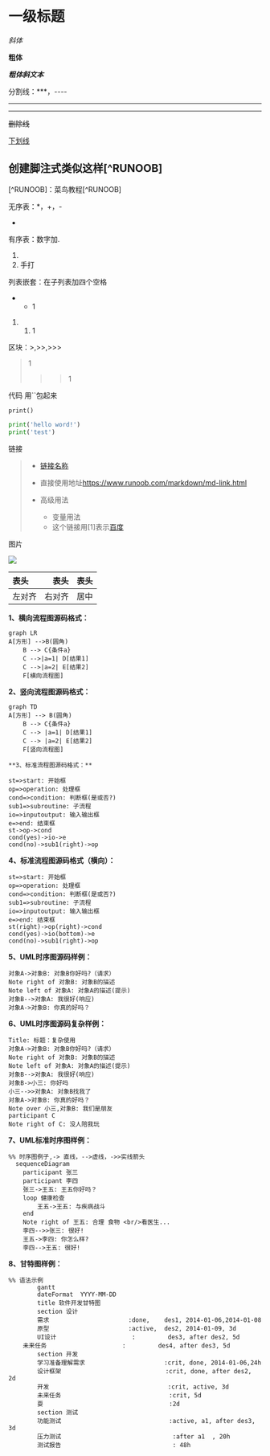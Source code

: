 # 一级标题

*斜体*

**粗体**

***粗体斜文本***

分割线：***，----

***

---

~~删除线~~

<u>下划线</u>

## 创建脚注式类似这样[^RUNOOB]

[^RUNOOB]：菜鸟教程[^RUNOOB]

无序表：*，+，-

* 

有序表：数字加.

1. 
2. 手打

列表嵌套：在子列表加四个空格

* 
  * 1

1. 
   1. 1

区块：>,>>,>>>

> 1
>
> > 
> >
> > > 1

代码 用``包起来

`print()`

```python
print('hello word!')
print('test')
```

链接

> - [链接名称](https://www.runoob.com/markdown/md-link.html)
>
> - 直接使用地址<https://www.runoob.com/markdown/md-link.html>
> - 高级用法
>   - 变量用法
>   - 这个链接用[1]表示[百度](https://baidu.com)

图片

![](D:\PyCharm\lilv.png)



| 表头   |  表头  |  表头  |
| :---- | ----: |:---:|
|   左对齐   |  右对齐    | 居中  |



**1、横向流程图源码格式：**

```mermaid
graph LR
A[方形] -->B(圆角)
    B --> C{条件a}
    C -->|a=1| D[结果1]
    C -->|a=2| E[结果2]
    F[横向流程图]
```

**2、竖向流程图源码格式：**

```mermaid
graph TD
A[方形] --> B(圆角)
    B --> C{条件a}
    C --> |a=1| D[结果1]
    C --> |a=2| E[结果2]
    F[竖向流程图]
```

 	**3、标准流程图源码格式：**

```flow
st=>start: 开始框
op=>operation: 处理框
cond=>condition: 判断框(是或否?)
sub1=>subroutine: 子流程
io=>inputoutput: 输入输出框
e=>end: 结束框
st->op->cond
cond(yes)->io->e
cond(no)->sub1(right)->op
```

**4、标准流程图源码格式（横向）：**

```flow
st=>start: 开始框
op=>operation: 处理框
cond=>condition: 判断框(是或否?)
sub1=>subroutine: 子流程
io=>inputoutput: 输入输出框
e=>end: 结束框
st(right)->op(right)->cond
cond(yes)->io(bottom)->e
cond(no)->sub1(right)->op
```

**5、UML时序图源码样例：**

```sequence
对象A->对象B: 对象B你好吗?（请求）
Note right of 对象B: 对象B的描述
Note left of 对象A: 对象A的描述(提示)
对象B-->对象A: 我很好(响应)
对象A->对象B: 你真的好吗？
```

**6、UML时序图源码复杂样例：**

```sequence
Title: 标题：复杂使用
对象A->对象B: 对象B你好吗?（请求）
Note right of 对象B: 对象B的描述
Note left of 对象A: 对象A的描述(提示)
对象B-->对象A: 我很好(响应)
对象B->小三: 你好吗
小三-->>对象A: 对象B找我了
对象A->对象B: 你真的好吗？
Note over 小三,对象B: 我们是朋友
participant C
Note right of C: 没人陪我玩
```

**7、UML标准时序图样例：**

```mermaid
%% 时序图例子,-> 直线，-->虚线，->>实线箭头
  sequenceDiagram
    participant 张三
    participant 李四
    张三->王五: 王五你好吗？
    loop 健康检查
        王五->王五: 与疾病战斗
    end
    Note right of 王五: 合理 食物 <br/>看医生...
    李四-->>张三: 很好!
    王五->李四: 你怎么样?
    李四-->王五: 很好!
```

**8、甘特图样例：**

```mermaid
%% 语法示例
        gantt
        dateFormat  YYYY-MM-DD
        title 软件开发甘特图
        section 设计
        需求                      :done,    des1, 2014-01-06,2014-01-08
        原型                      :active,  des2, 2014-01-09, 3d
        UI设计                     :         des3, after des2, 5d
    未来任务                     :         des4, after des3, 5d
        section 开发
        学习准备理解需求                      :crit, done, 2014-01-06,24h
        设计框架                             :crit, done, after des2, 2d
        开发                                 :crit, active, 3d
        未来任务                              :crit, 5d
        耍                                   :2d
        section 测试
        功能测试                              :active, a1, after des3, 3d
        压力测试                               :after a1  , 20h
        测试报告                               : 48h
```